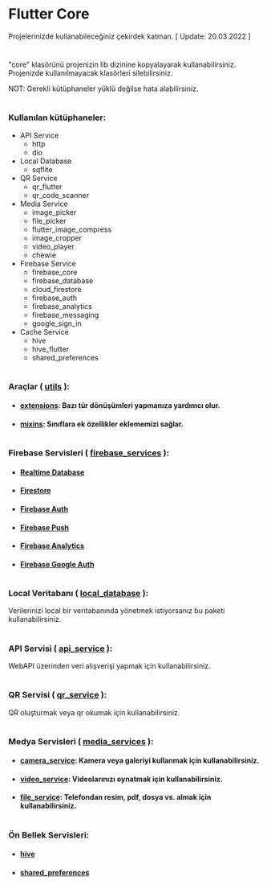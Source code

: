 # Flutter Core

Projelerinizde kullanabileceğiniz çekirdek katman. [ Update: 20.03.2022 ]

#

"core" klasörünü projenizin lib dizinine kopyalayarak kullanabilirsiniz. Projenizde kullanılmayacak klasörleri silebilirsiniz.

NOT: Gerekli kütüphaneler yüklü değilse hata alabilirsiniz.

#

### Kullanılan kütüphaneler:

- API Service
  - http
  - dio
- Local Database
  - sqflite
- QR Service
  - qr_flutter
  - qr_code_scanner
- Media Service
  - image_picker
  - file_picker
  - flutter_image_compress
  - image_cropper
  - video_player
  - chewie
- Firebase Service
  - firebase_core
  - firebase_database
  - cloud_firestore
  - firebase_auth
  - firebase_analytics
  - firebase_messaging
  - google_sign_in
- Cache Service
  - hive
  - hive_flutter
  - shared_preferences

#

### Araçlar ( [utils](https://github.com/cihatyalman/flutter_core/tree/master/lib/core/utils) ):

- #### [extensions](https://github.com/cihatyalman/flutter_core/tree/master/lib/core/utils/extensions.dart): Bazı tür dönüşümleri yapmanıza yardımcı olur.
- #### [mixins](https://github.com/cihatyalman/flutter_core/tree/master/lib/core/utils/mixins): Sınıflara ek özellikler eklememizi sağlar.

#

### Firebase Servisleri ( [firebase_services](https://github.com/cihatyalman/flutter_core/tree/master/lib/core/firebase_services) ):

- #### [Realtime Database](https://github.com/cihatyalman/flutter_core/tree/master/lib/core/firebase_services/firebase_database_service.dart)
- #### [Firestore](https://github.com/cihatyalman/flutter_core/tree/master/lib/core/firebase_services/firebase_firestore_service.dart)
- #### [Firebase Auth](https://github.com/cihatyalman/flutter_core/tree/master/lib/core/firebase_services/firebase_auth_service.dart)
- #### [Firebase Push](https://github.com/cihatyalman/flutter_core/tree/master/lib/core/firebase_services/firebase_push_service.dart)
- #### [Firebase Analytics](https://github.com/cihatyalman/flutter_core/tree/master/lib/core/firebase_services/firebase_analytics_service.dart)
- #### [Firebase Google Auth](https://github.com/cihatyalman/flutter_core/tree/master/lib/core/firebase_services/firebase_google_auth_service.dart)

#

### Local Veritabanı ( [local_database](https://github.com/cihatyalman/flutter_core/tree/master/lib/core/local_database) ):

Verilerinizi local bir veritabanında yönetmek istiyorsanız bu paketi kullanabilirsiniz.

#

### API Servisi ( [api_service](https://github.com/cihatyalman/flutter_core/tree/master/lib/core/api_service) ):

WebAPI üzerinden veri alışverişi yapmak için kullanabilirsiniz.

#

### QR Servisi ( [qr_service](https://github.com/cihatyalman/flutter_core/tree/master/lib/core/qr_service/qr_service.dart) ):

QR oluşturmak veya qr okumak için kullanabilirsiniz.

#

### Medya Servisleri ( [media_services](https://github.com/cihatyalman/flutter_core/tree/master/lib/core/media_services) ):

- #### [camera_service](https://github.com/cihatyalman/flutter_core/tree/master/lib/core/media_services/camera_service.dart): Kamera veya galeriyi kullanmak için kullanabilirsiniz.
- #### [video_service](https://github.com/cihatyalman/flutter_core/tree/master/lib/core/media_services/video_service.dart): Videolarınızı oynatmak için kullanabilirsiniz.
- #### [file_service](https://github.com/cihatyalman/flutter_core/tree/master/lib/core/media_services/file_service.dart): Telefondan resim, pdf, dosya vs. almak için kullanabilirsiniz.

#

### Ön Bellek Servisleri:

- #### [hive](https://github.com/cihatyalman/flutter_core/tree/master/lib/core/cache_service)
- #### [shared_preferences](https://github.com/cihatyalman/flutter_core/tree/master/lib/core/shared_preferences_service)

#
